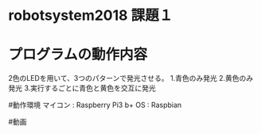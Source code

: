 # robotsystem2018 課題１

<h1>プログラムの動作内容</h1>
<p>2色のLEDを用いて、3つのパターンで発光させる。
1.青色のみ発光
2.黄色のみ発光
3.実行するごとに青色と黄色を交互に発光
</p>
#動作環境
マイコン : Raspberry Pi3 b+
OS : Raspbian

#動画
